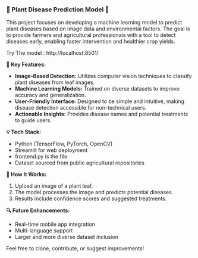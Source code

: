 


### 🌱 Plant Disease Prediction Model 🌾  
This project focuses on developing a machine learning model to predict plant diseases based on image data and environmental factors. The goal is to provide farmers and agricultural professionals with a tool to detect diseases early, enabling faster intervention and healthier crop yields.  

Try The model : http://localhost:8501/

**🔧 Key Features:**  
- **Image-Based Detection:** Utilizes computer vision techniques to classify plant diseases from leaf images.  
- **Machine Learning Models:** Trained on diverse datasets to improve accuracy and generalization.  
- **User-Friendly Interface:** Designed to be simple and intuitive, making disease detection accessible for non-technical users.  
- **Actionable Insights:** Provides disease names and potential treatments to guide users.  

**💡 Tech Stack:**  
- Python (TensorFlow, PyTorch, OpenCV)  
- Streamlit for web deployment
- frontend.py is the file
- Dataset sourced from public agricultural repositories  

**🚀 How It Works:**  
1. Upload an image of a plant leaf.  
2. The model processes the image and predicts potential diseases.  
3. Results include confidence scores and suggested treatments.  

**🔍 Future Enhancements:**  
- Real-time mobile app integration  
- Multi-language support  
- Larger and more diverse dataset inclusion  

Feel free to clone, contribute, or suggest improvements!  
